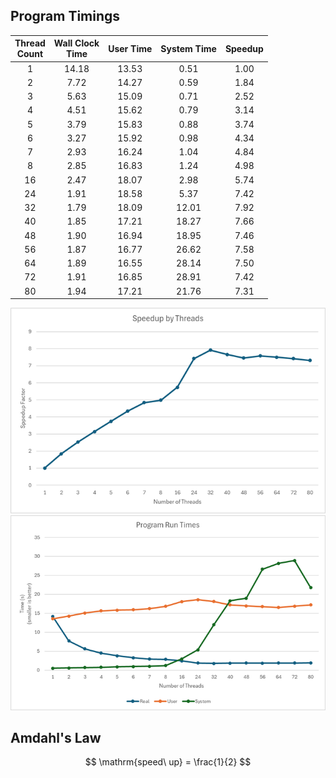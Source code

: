 ## Program Timings

|Thread<br>Count|Wall Clock<br>Time|User Time|System Time|Speedup|
|:--:|:--:|:--:|:--:|:--:|
|1|14.18|13.53| 0.51|1.00|
|2| 7.72|14.27| 0.59| 1.84|
|3| 5.63|15.09| 0.71| 2.52|
|4| 4.51|15.62| 0.79| 3.14|
|5| 3.79|15.83| 0.88| 3.74|
|6| 3.27|15.92| 0.98| 4.34|
|7| 2.93|16.24| 1.04| 4.84|
|8| 2.85|16.83| 1.24| 4.98|
|16| 2.47|18.07| 2.98| 5.74|
|24| 1.91|18.58| 5.37| 7.42|
|32| 1.79|18.09|12.01| 7.92|
|40| 1.85|17.21|18.27| 7.66|
|48| 1.90|16.94|18.95| 7.46|
|56| 1.87|16.77|26.62| 7.58|
|64| 1.89|16.55|28.14| 7.50|
|72| 1.91|16.85|28.91| 7.42|
|80| 1.94|17.21|21.76| 7.31|

![Graph of Speedup Factors by Thread Count](Speedup.png)
![Graph of program runtimes](Runtimes.png)

## Amdahl's Law

$$ \mathrm{speed\ up} = \frac{1}{2} $$

